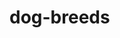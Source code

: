 # dog-breeds

<!-- today I want to make sure i get all my images working in a slideshow fashion. If I finish that I will go to work on the functionality of my project. -->
